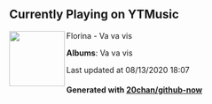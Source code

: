 ## Currently Playing on YTMusic

[<img align="left" width="100" src="https://lh3.googleusercontent.com/dWBuktM9was9qvpLzozrrfk5HPC9tQhDvmJQv-uBOqHqR1Z1zaKWCDEfozQtGD_PqGGymg_lbnd8U6ITBg">](https://music.youtube.com/channel/UCmL-4sm0Ams0tONo5RCgb8g)

Florina - Va va vis

**Albums**: Va va vis

Last updated at 08/13/2020 18:07

#### Generated with [20chan/github-now](https://github.com/20chan/github-now)


<!--
**20chan/20chan** is a ✨ _special_ ✨ repository because its `README.md` (this file) appears on your GitHub profile.

Here are some ideas to get you started:

- 🔭 I’m currently working on ...
- 🌱 I’m currently learning ...
- 👯 I’m looking to collaborate on ...
- 🤔 I’m looking for help with ...
- 💬 Ask me about ...
- 📫 How to reach me: ...
- 😄 Pronouns: ...
- ⚡ Fun fact: ...
-->
